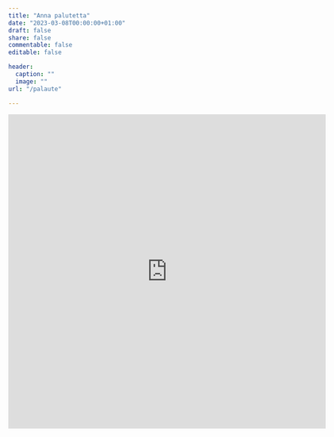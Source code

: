 ```yaml
---
title: "Anna palutetta"
date: "2023-03-08T00:00:00+01:00"
draft: false
share: false
commentable: false
editable: false

header:
  caption: ""
  image: ""
url: "/palaute"

---
```

<iframe src="https://docs.google.com/forms/d/e/1FAIpQLSdzhVuBKCPe7tZEhtTS-RkVZQs26j1X_uXOdI-b5Ez8aXdsBQ/viewform?embedded=true" width="640" height="634" frameborder="0" marginheight="0" marginwidth="0">Ladataan…</iframe>
